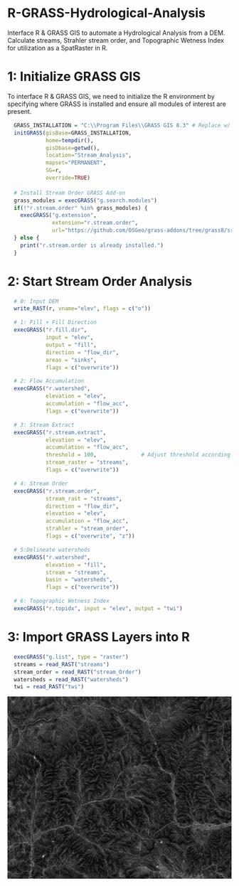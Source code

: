 # R-GRASS-Hydrological-Analysis
Interface R &amp; GRASS GIS to automate a Hydrological Analysis from a DEM. Calculate streams, Strahler stream order, and Topographic Wetness Index for utilization as a SpatRaster in R.

# 1: Initialize GRASS GIS
To interface R & GRASS GIS, we need to initialize the R environment by specifying where GRASS is installed and ensure all modules of interest are present.
```r
  GRASS_INSTALLATION = "C:\\Program Files\\GRASS GIS 8.3" # Replace w/ YOUR GRASS Directory
  initGRASS(gisBase=GRASS_INSTALLATION, 
            home=tempdir(), 
            gisDbase=getwd(),
            location="Stream_Analysis",
            mapset="PERMANENT",
            SG=r,
            override=TRUE)

  # Install Stream Order GRASS Add-on
  grass_modules = execGRASS("g.search.modules")
  if(!"r.stream.order" %in% grass_modules) {
    execGRASS("g.extension",
              extension="r.stream.order",
              url="https://github.com/OSGeo/grass-addons/tree/grass8/src/raster/r.stream.order")
  } else {
    print("r.stream.order is already installed.")
  }
```

# 2: Start Stream Order Analysis

```r
  # 0: Input DEM
  write_RAST(r, vname="elev", flags = c("o"))
```
```r
  # 1: Fill + Fill Direction
  execGRASS("r.fill.dir", 
            input = "elev", 
            output = "fill",
            direction = "flow_dir",
            areas = "sinks",
            flags = c("overwrite"))
```
```r
  # 2: Flow Accumulation
  execGRASS("r.watershed", 
            elevation = "elev", 
            accumulation = "flow_acc",
            flags = c("overwrite"))
```
```r
  # 3: Stream Extract
  execGRASS("r.stream.extract", 
            elevation = "elev", 
            accumulation = "flow_acc", 
            threshold = 100,              # Adjust threshold according to your data
            stream_raster = "streams",
            flags = c("overwrite"))
```
```r
  # 4: Stream Order
  execGRASS("r.stream.order", 
            stream_rast = "streams", 
            direction = "flow_dir", 
            elevation = "elev", 
            accumulation = "flow_acc",
            strahler = "stream_order",
            flags = c("overwrite", "z"))
```
```r
  # 5:Delineate watersheds
  execGRASS("r.watershed",
            elevation = "fill",
            stream = "streams",
            basin = "watersheds",
            flags = c("overwrite"))
```
```r
  # 6: Topographic Wetness Index
  execGRASS("r.topidx", input = "elev", output = "twi")
```

# 3: Import GRASS Layers into R

```r
  execGRASS("g.list", type = "raster")
  streams = read_RAST("streams")
  stream_order = read_RAST("stream_Order")
  watersheds = read_RAST("watersheds")
  twi = read_RAST("twi")
```
![Example TWI](https://github.com/JTSALAH/R-GRASS-Hydrological-Analysis/blob/main/Example_TWI.png)

